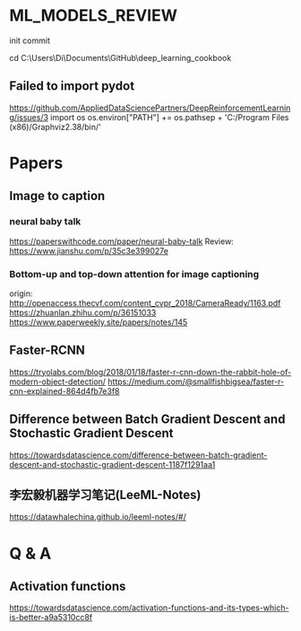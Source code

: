 # ML_MODELS_REVIEW
init commit

cd C:\Users\Di\Documents\GitHub\deep_learning_cookbook

## Failed to import pydot
https://github.com/AppliedDataSciencePartners/DeepReinforcementLearning/issues/3
import os
os.environ["PATH"] += os.pathsep + 'C:/Program Files (x86)/Graphviz2.38/bin/'

# Papers

## Image to caption
### neural baby talk
https://paperswithcode.com/paper/neural-baby-talk
Review: https://www.jianshu.com/p/35c3e399027e


### Bottom-up and top-down attention for image captioning
origin: http://openaccess.thecvf.com/content_cvpr_2018/CameraReady/1163.pdf
https://zhuanlan.zhihu.com/p/36151033
https://www.paperweekly.site/papers/notes/145


## Faster-RCNN
https://tryolabs.com/blog/2018/01/18/faster-r-cnn-down-the-rabbit-hole-of-modern-object-detection/
https://medium.com/@smallfishbigsea/faster-r-cnn-explained-864d4fb7e3f8


## Difference between Batch Gradient Descent and Stochastic Gradient Descent
https://towardsdatascience.com/difference-between-batch-gradient-descent-and-stochastic-gradient-descent-1187f1291aa1

## 李宏毅机器学习笔记(LeeML-Notes)
https://datawhalechina.github.io/leeml-notes/#/


# Q & A
## Activation functions
https://towardsdatascience.com/activation-functions-and-its-types-which-is-better-a9a5310cc8f
